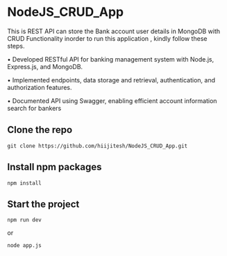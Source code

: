 # NodeJS_CRUD_App
This is REST API can store the Bank account user details in MongoDB with CRUD Functionality
inorder to run this application , kindly follow these steps.

• Developed RESTful API for banking management system with Node.js, Express.js, and MongoDB.

• Implemented endpoints, data storage and retrieval, authentication, and authorization features.

• Documented API using Swagger, enabling efficient account information search for bankers

## Clone the repo
```
git clone https://github.com/hiijitesh/NodeJS_CRUD_App.git
```
## Install npm packages
```
npm install
```
## Start the project
```
npm run dev
```
or
```
node app.js
```
